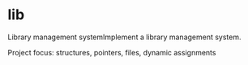 # lib
Library management systemImplement a library management system. 

Project focus: structures, pointers, files, dynamic assignments
